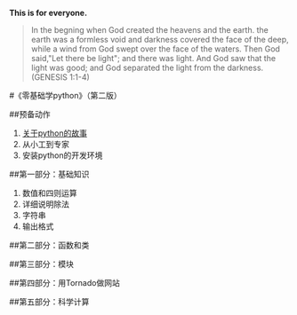 **This is for everyone.**

>In the begning when God created the heavens and the earth. the earth was a formless void and darkness covered the face of the deep, while a wind from God swept over the face of the waters. Then God said,"Let there be light"; and there was light. And God saw that the light was good; and God separated the light from the darkness. (GENESIS 1:1-4)

#《零基础学python》（第二版）

##预备动作

1. [关于python的故事](./01.md)
2. 从小工到专家
3. 安装python的开发环境

##第一部分：基础知识

1. 数值和四则运算
2. 详细说明除法
3. 字符串
4. 输出格式

##第二部分：函数和类

##第三部分：模块

##第四部分：用Tornado做网站

##第五部分：科学计算
